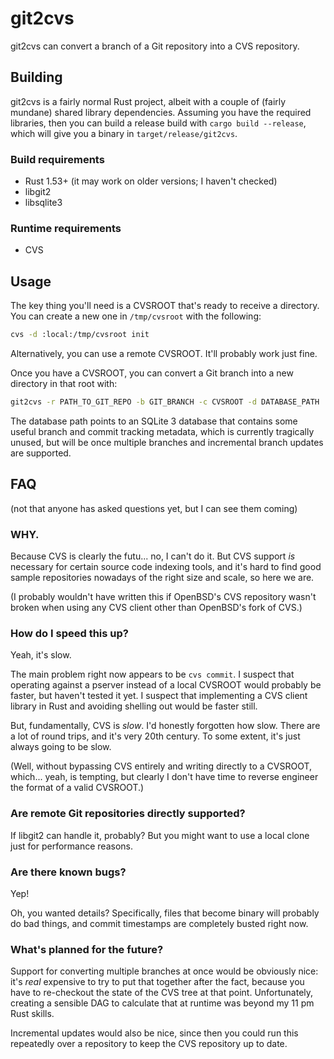 # git2cvs

git2cvs can convert a branch of a Git repository into a CVS repository.

## Building

git2cvs is a fairly normal Rust project, albeit with a couple of (fairly
mundane) shared library dependencies. Assuming you have the required libraries,
then you can build a release build with `cargo build --release`, which will give
you a binary in `target/release/git2cvs`.

### Build requirements

- Rust 1.53+ (it may work on older versions; I haven't checked)
- libgit2
- libsqlite3

### Runtime requirements

- CVS

## Usage

The key thing you'll need is a CVSROOT that's ready to receive a directory. You
can create a new one in `/tmp/cvsroot` with the following:

```sh
cvs -d :local:/tmp/cvsroot init
```

Alternatively, you can use a remote CVSROOT. It'll probably work just fine.

Once you have a CVSROOT, you can convert a Git branch into a new directory in
that root with:

```sh
git2cvs -r PATH_TO_GIT_REPO -b GIT_BRANCH -c CVSROOT -d DATABASE_PATH
```

The database path points to an SQLite 3 database that contains some useful
branch and commit tracking metadata, which is currently tragically unused, but
will be once multiple branches and incremental branch updates are supported.

## FAQ

(not that anyone has asked questions yet, but I can see them coming)

### WHY.

Because CVS is clearly the futu... no, I can't do it. But CVS support _is_
necessary for certain source code indexing tools, and it's hard to find good
sample repositories nowadays of the right size and scale, so here we are.

(I probably wouldn't have written this if OpenBSD's CVS repository wasn't broken
when using any CVS client other than OpenBSD's fork of CVS.)

### How do I speed this up?

Yeah, it's slow.

The main problem right now appears to be `cvs commit`. I suspect that operating
against a pserver instead of a local CVSROOT would probably be faster, but
haven't tested it yet. I suspect that implementing a CVS client library in Rust
and avoiding shelling out would be faster still.

But, fundamentally, CVS is _slow_. I'd honestly forgotten how slow. There are a
lot of round trips, and it's very 20th century. To some extent, it's just always
going to be slow.

(Well, without bypassing CVS entirely and writing directly to a CVSROOT,
which... yeah, is tempting, but clearly I don't have time to reverse engineer
the format of a valid CVSROOT.)

### Are remote Git repositories directly supported?

If libgit2 can handle it, probably? But you might want to use a local clone just
for performance reasons.

### Are there known bugs?

Yep!

Oh, you wanted details? Specifically, files that become binary will probably do
bad things, and commit timestamps are completely busted right now.

### What's planned for the future?

Support for converting multiple branches at once would be obviously nice: it's
_real_ expensive to try to put that together after the fact, because you have to
re-checkout the state of the CVS tree at that point. Unfortunately, creating a
sensible DAG to calculate that at runtime was beyond my 11 pm Rust skills.

Incremental updates would also be nice, since then you could run this repeatedly
over a repository to keep the CVS repository up to date.
